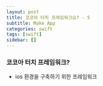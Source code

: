 ```yaml
---
layout: post
title: 코코아 터치 프레임워크요? - 5
subtitle: Make App
categories: swift
tags: [swift]
sidebar: []
---
```


### 코코아 터치 프레임워크?

- ios 환경을 구축하기 위한 프레임워크
